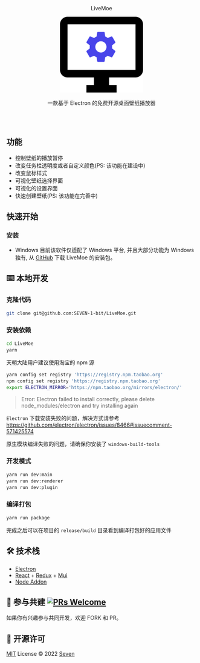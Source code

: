 <br>
<br>
<p align="center">
	LiveMoe
</p>
<p align="center">
	<img height="200" src="./assets/public/icon.png" alt="LiveMoe">
</p>

<p align="center">
	一款基于 Electron 的免费开源桌面壁纸播放器
</p>
<br>
<br>

## 功能

- 控制壁纸的播放暂停
- 改变任务栏透明度或者自定义颜色(PS: 该功能在建设中)
- 改变鼠标样式
- 可视化壁纸选择界面
- 可视化的设置界面
- 快速创建壁纸(PS: 该功能在完善中)

## 快速开始

### 安装

- Windows 目前该软件仅适配了 Windows 平台, 并且大部分功能为 Windows 独有, 从 [GitHub](https://github.com/SEVEN-1-bit/LiveMoe/releases) 下载 LiveMoe 的安装包。

## ⌨️ 本地开发

### 克隆代码

```bash
git clone git@github.com:SEVEN-1-bit/LiveMoe.git
```

### 安装依赖

```bash
cd LiveMoe
yarn
```

天朝大陆用户建议使用淘宝的 npm 源

```bash
yarn config set registry 'https://registry.npm.taobao.org'
npm config set registry 'https://registry.npm.taobao.org'
export ELECTRON_MIRROR='https://npm.taobao.org/mirrors/electron/'
```

> Error: Electron failed to install correctly, please delete node_modules/electron and try installing again

`Electron` 下载安装失败的问题，解决方式请参考 https://github.com/electron/electron/issues/8466#issuecomment-571425574

原生模块编译失败的问题，请确保你安装了 `windows-build-tools`
### 开发模式

```bash
yarn run dev:main
yarn run dev:renderer
yarn run dev:plugin
```

### 编译打包

```bash
yarn run package
```

完成之后可以在项目的 `release/build` 目录看到编译打包好的应用文件

## 🛠 技术栈

- [Electron](https://electronjs.org/)
- [React](https://react.docschina.org/) + [Redux](https://redux.js.org/) + [Mui](https://mui.com/zh/)
- [Node Addon](https://github.com/nodejs/node-addon-api)

## 🤝 参与共建 [![PRs Welcome](https://img.shields.io/badge/PRs-welcome-brightgreen.svg?style=flat)](http://makeapullrequest.com)

如果你有兴趣参与共同开发，欢迎 FORK 和 PR。

## 📜 开源许可

[MIT](./LICENSE) License © 2022 [Seven](https://github.com/SEVEN-1-bit)
